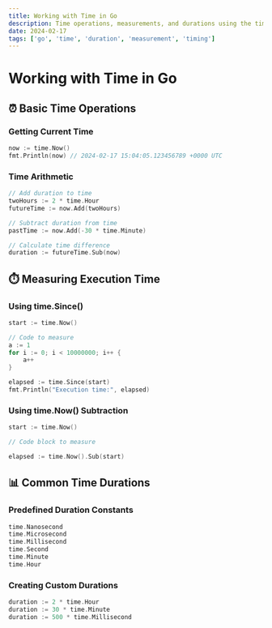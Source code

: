```yaml
---
title: Working with Time in Go
description: Time operations, measurements, and durations using the time package
date: 2024-02-17
tags: ['go', 'time', 'duration', 'measurement', 'timing']
---
```


# Working with Time in Go

## ⏰ Basic Time Operations

### Getting Current Time
```go
now := time.Now()
fmt.Println(now) // 2024-02-17 15:04:05.123456789 +0000 UTC
```

### Time Arithmetic
```go
// Add duration to time
twoHours := 2 * time.Hour
futureTime := now.Add(twoHours)

// Subtract duration from time  
pastTime := now.Add(-30 * time.Minute)

// Calculate time difference
duration := futureTime.Sub(now)
```

## ⏱️ Measuring Execution Time

### Using time.Since()
```go
start := time.Now()

// Code to measure
a := 1
for i := 0; i < 10000000; i++ {
    a++
}

elapsed := time.Since(start)
fmt.Println("Execution time:", elapsed)
```

### Using time.Now() Subtraction
```go
start := time.Now()

// Code block to measure

elapsed := time.Now().Sub(start)
```

## 📊 Common Time Durations

### Predefined Duration Constants
```go
time.Nanosecond
time.Microsecond
time.Millisecond
time.Second
time.Minute
time.Hour
```

### Creating Custom Durations
```go
duration := 2 * time.Hour
duration := 30 * time.Minute
duration := 500 * time.Millisecond
```